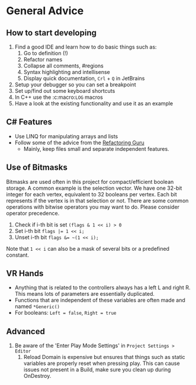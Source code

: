 # General Advice

## How to start developing

1. Find a good IDE and learn how to do basic things such as:
   1. Go to definition (!)
   1. Refactor names
   1. Collapse all comments, #regions
   1. Syntax highlighting and intellisense
   1. Display quick documentation, `Crl` + `Q` in JetBrains
1. Setup your debugger so you can set a breakpoint
1. Set up/find out some keyboard shortcuts
1. In C++ use the :c:macro:`LOG` macros
1. Have a look at the existing functionality and use it as an example

## C# Features

- Use LINQ for manipulating arrays and lists
- Follow some of the advice from the [Refactoring Guru](https://refactoring.guru/)
  - Mainly, keep files small and separate independent features.

## Use of Bitmasks

Bitmasks are used often in this project for compact/efficient boolean storage. A common example is the selection vector. We have one 32-bit integer for each vertex, equivalent to 32 booleans per vertex. Each bit represents if the vertex is in that selection or not. There are some common operations with bitwise operators you may want to do. Please consider operator precedence.

1. Check if i-th bit is set `(flags & 1 << i) > 0`
1. Set i-th bit `flags |= 1 << i;`
1. Unset i-th bit `flags &= ~(1 << i);`

Note that `1 << i` can also be a mask of several bits or a predefined constant.



## VR Hands

- Anything that is related to the controllers always has a left L and right R. This means lots of parameters are essentially duplicated.
- Functions that are independent of these variables are often made and named `*Generic()`
- For booleans:  `Left = false`, `Right = true`

## Advanced

1. Be aware of the 'Enter Play Mode Settings' in `Project Settings > Editor`
   1. Reload Domain is expensive but ensures that things such as static variables are properly reset when pressing play. This can cause issues not present in a Build, make sure you clean up during OnDestroy.